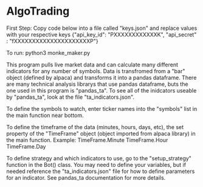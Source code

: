 # AlgoTrading

First Step:
Copy code below into a file called "keys.json" and replace values with your respective keys
{"api_key_id": "PXXXXXXXXXXXXK", "api_secret" : "fXXXXXXXXXXXXXXXXXXXXXP"}

To run:
python3 monke_maker.py

This program pulls live market data and can calculate many different indicators for any number of symbols. Data is transfromed from a "bar" object (defined by alpaca) and transforms it into a pandas dataframe. There are many technical analysis librarys that use pandas dataframe, buts the one used in this program is "pandas_ta". To see all of the inidcators useable by "pandas_ta", look at the file "ta_indicators.json".

To define the symbols to watch, enter ticker names into the "symbols" list in the main function near bottom.

To define the timeframe of the data (minutes, hours, days, etc), the set property of the "TimeFrame" object (object imported from alpaca library) in the main function.
  Example: TimeFrame.Minute
           TimeFrame.Hour
           TimeFrame.Day
           
To define strategy and which indicators to use, go to the "setup_strategy" function in the Bot() class. You may need to define your variables, but if needed reference the "ta_indicators.json" file for how to define parameters for an indicator. See pandas_ta documentation for more details.



